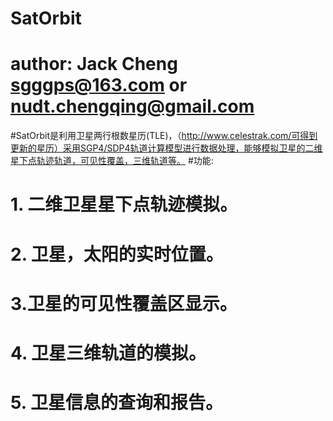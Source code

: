 # SatOrbit
# author: Jack Cheng  sgggps@163.com or nudt.chengqing@gmail.com
#SatOrbit是利用卫星两行根数星历(TLE)，（http://www.celestrak.com/可得到更新的星历）采用SGP4/SDP4轨道计算模型进行数据处理，能够模拟卫星的二维星下点轨迹轨道，可见性覆盖，三维轨道等。
#功能:
# 1. 二维卫星星下点轨迹模拟。

# 2. 卫星，太阳的实时位置。

# 3.卫星的可见性覆盖区显示。

# 4. 卫星三维轨道的模拟。

# 5. 卫星信息的查询和报告。



